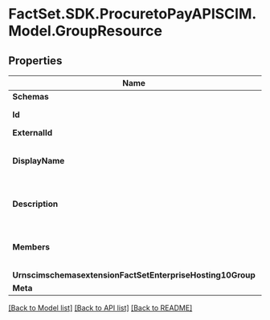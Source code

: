 # FactSet.SDK.ProcuretoPayAPISCIM.Model.GroupResource

## Properties

Name | Type | Description | Notes
------------ | ------------- | ------------- | -------------
**Schemas** | **List&lt;string&gt;** |  | [optional] 
**Id** | **string** |  | [optional] [readonly] 
**ExternalId** | **string** |  | [optional] 
**DisplayName** | **string** | A human-readable name for the Group. | [optional] 
**Description** | **string** | A description for the Group. | [optional] 
**Members** | [**List&lt;GroupResourceMembers&gt;**](GroupResourceMembers.md) | A list of members of the Group. | [optional] 
**UrnscimschemasextensionFactSetEnterpriseHosting10Group** | [**GroupResourceUrnScimSchemasExtensionFactSetEnterpriseHosting10Group**](GroupResourceUrnScimSchemasExtensionFactSetEnterpriseHosting10Group.md) |  | [optional] 
**Meta** | [**GroupResourceMeta**](GroupResourceMeta.md) |  | [optional] 

[[Back to Model list]](../README.md#documentation-for-models) [[Back to API list]](../README.md#documentation-for-api-endpoints) [[Back to README]](../README.md)

